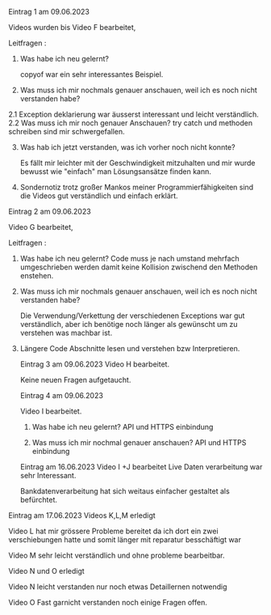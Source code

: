 Eintrag 1 am 09.06.2023

Videos wurden bis Video F bearbeitet,

Leitfragen :

1. Was habe ich neu gelernt?

    copyof war ein sehr interessantes Beispiel.

2.  Was muss ich mir nochmals genauer anschauen,
    weil ich es noch nicht verstanden habe?

2.1 Exception deklarierung war äusserst
    interessant und leicht verständlich.
2.2 Was muss ich mir noch genauer Anschauen?
    try catch und methoden schreiben sind 
    mir schwergefallen.

3. Was hab ich jetzt verstanden, was ich
    vorher noch nicht konnte?
    
    Es fällt mir leichter mit der Geschwindigkeit
    mitzuhalten und mir wurde bewusst wie
    "einfach" man Lösungsansätze finden kann.

4. Sondernotiz 
    trotz großer Mankos meiner
    Programmierfähigkeiten sind die 
    Videos gut verständlich und 
    einfach erklärt.

 Eintrag 2 am 09.06.2023

Video G bearbeitet,

Leitfragen :

1. Was habe ich neu gelernt?
    Code muss je nach umstand mehrfach 
    umgeschrieben werden damit keine
    Kollision zwischend den Methoden
    enstehen.

2.  Was muss ich mir nochmals genauer anschauen,
    weil ich es noch nicht verstanden habe?

    Die Verwendung/Verkettung der verschiedenen 
    Exceptions war gut verständlich, 
    aber ich benötige noch länger als 
    gewünscht um zu verstehen was machbar ist.

3. Längere Code Abschnitte lesen und
    verstehen bzw Interpretieren.


    Eintrag 3 am 09.06.2023
    Video H bearbeitet.

    Keine neuen Fragen aufgetaucht.


    Eintrag 4 am 09.06.2023

    Video I bearbeitet.

    1. Was habe ich neu gelernt?
        API und HTTPS einbindung

    2. Was muss ich mir nochmal
    genauer anschauen?
    API und HTTPS einbindung 


    Eintrag am 16.06.2023
    Video I +J bearbeitet
    Live Daten verarbeitung war sehr 
    Interessant.

    Bankdatenverarbeitung hat sich 
    weitaus einfacher gestaltet als
    befürchtet.


Eintrag am 17.06.2023
Videos K,L,M erledigt

Video L hat mir grössere Probleme
bereitet da ich dort ein zwei verschiebungen 
hatte und somit länger mit reparatur besschäftigt war

Video M 
sehr leicht verständlich und 
ohne probleme bearbeitbar.

Video N und O erledigt

Video N leicht verstanden nur
noch etwas Detaillernen notwendig

Video O Fast garnicht verstanden 
noch einige Fragen offen.